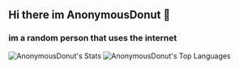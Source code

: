 ## Hi there im AnonymousDonut 👋
### im a random person that uses the internet
![AnonymousDonut's Stats](https://github-readme-stats.vercel.app/api?username=AnonymousDonut&theme=gotham&show_icons=true&hide_border=true&count_private=false)
![AnonymousDonut's Top Languages](https://github-readme-stats.vercel.app/api/top-langs/?username=AnonymousDonut&theme=gotham&show_icons=true&hide_border=true&layout=compact)

